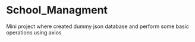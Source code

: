 # School_Managment
Mini project where created dummy json database and perform some basic operations using axios
